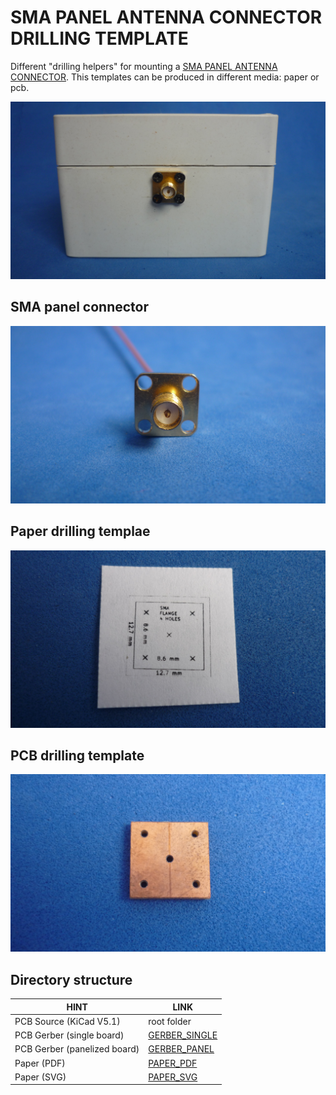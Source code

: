 # SMA PANEL ANTENNA CONNECTOR DRILLING TEMPLATE

Different "drilling helpers" for mounting a [SMA PANEL ANTENNA CONNECTOR](assets/pdf/Catalog_SMA.pdf). This templates can be produced in different media: paper or pcb. 

![SMAPANEL](assets/img/smapanel.jpg)

## SMA panel connector

![SMACONNECTOR](assets/img/smaconnector.jpg)

## Paper drilling templae

![PAPERTEMPLATE](assets/img/paper.jpg)

## PCB drilling template


![PCBTEMPLATE](assets/img/pcb.jpg)

## Directory structure

| HINT                        | LINK                                     
|-----------------------------|------------------------------------------
| PCB Source (KiCad V5.1)     | root folder
| PCB Gerber (single board)   | [GERBER_SINGLE](gerber/single)  
| PCB Gerber (panelized board)| [GERBER_PANEL](gerber/panel)  
| Paper (PDF)                 | [PAPER_PDF](assets/pdf/drill-layout.pdf)
| Paper (SVG)                 | [PAPER_SVG](assets/img/drill-layout.svf)


